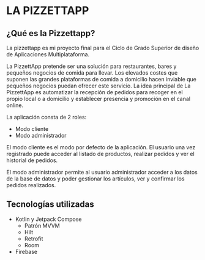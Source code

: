# LA PIZZETTAPP

## ¿Qué es la Pizzettapp?

La pizzettapp es mi proyecto final para el Ciclo de Grado Superior de diseño de Aplicaciones Multiplataforma.

La PizzettApp pretende ser una solución para restaurantes, bares y pequeños negocios de comida para llevar. Los elevados costes que suponen las grandes plataformas de comida a domicilio hacen inviable que pequeños negocios puedan ofrecer este servicio. La idea principal de La PizzettApp es automatizar la recepción de pedidos para recoger en el propio local o a domicilio y establecer presencia y promoción en el canal online.

La aplicación consta de 2 roles:

- Modo cliente
- Modo administrador

El modo cliente es el modo por defecto de la aplicación. El usuario una vez registrado puede acceder al listado de productos, realizar pedidos y ver el historial de pedidos.

El modo administrador permite al usuario administrador acceder a los datos de la base de datos y poder gestionar los artículos, ver y confirmar los pedidos realizados.

## Tecnologías utilizadas

- Kotlin y Jetpack Compose
  - Patrón MVVM
  - Hilt
  - Retrofit
  - Room
- Firebase
